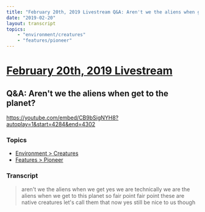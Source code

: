 ```yaml
---
title: "February 20th, 2019 Livestream Q&A: Aren't we the aliens when get to the planet?"
date: "2019-02-20"
layout: transcript
topics:
    - "environment/creatures"
    - "features/pioneer"
---
```

# [February 20th, 2019 Livestream](../2019-02-20.md)
## Q&A: Aren't we the aliens when get to the planet?
https://youtube.com/embed/CB9bSigNYH8?autoplay=1&start=4284&end=4302

### Topics
* [Environment > Creatures](../topics/environment/creatures.md)
* [Features > Pioneer](../topics/features/pioneer.md)

### Transcript

> aren't we the aliens when we get yes we are technically we are the aliens when we get to this planet so fair point fair point these are native creatures let's call them that now yes still be nice to us though
